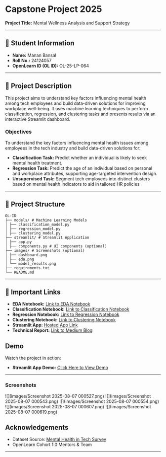 # Capstone Project 2025  
**Project Title:** Mental Wellness Analysis and Support Strategy  

---

## 🧾 Student Information  
- **Name:** Manan Bansal  
- **Roll No.:** 24124057  
- **OpenLearn ID (OL ID):** OL-25-LP-064 

---

## 📝 Project Description  
This project aims to understand key factors influencing mental health among tech employees and build data-driven solutions for improving workplace well-being. It uses machine learning techniques to perform classification, regression, and clustering tasks and presents results via an interactive Streamlit dashboard.

### **Objectives**
To understand the key factors influencing mental health issues among employees in the tech industry and
build data-driven solutions for:
- **Classification Task:** Predict whether an individual is likely to seek mental health treatment.
- **Regression Task:** Predict the age of an individual based on personal and workplace attributes, supporting age-targeted intervention design.
- **Unsupervised Task:** Segment tech employees into distinct clusters based on mental health indicators to aid in tailored HR policies

---

## 📂 Project Structure  
```
OL-ID
├── models/ # Machine Learning Models
│ ├── classification_model.py
│ ├── regression_model.py
│ ├── clustering_model.py
├── streamlit/ # Streamlit Application
│ ├── app.py
│ ├── components.py # UI components (optional)
├── images/ # Screenshots (optional)
│ ├── dashboard.png
│ ├── eda.png
│ └── model_results.png
├── requirements.txt
└── README.md
```

---

## 🔗 Important Links  
- **EDA Notebook:** [Link to EDA Notebook](https://github.com/Mnnbnsl/OL-25-LP-064-Capstone/blob/main/models/capstoneeda.ipynb)
- **Classification Notebook:** [Link to Classification Notebook]([https://github.com/Mnnbnsl/OL-25-LP-064-Capstone/blob/main/models/capstone-classification.ipynb](https://github.com/Mnnbnsl/OL-25-LP-064-Capstone/blob/main/models/capstone-classification.ipynb))
- **Regression Notebook:** [Link to Regression Notebook](https://github.com/Mnnbnsl/OL-25-LP-064-Capstone/blob/main/models/capstone-regression.ipynb)
- **Clustering Notebook:** [Link to Clustering Notebook](https://github.com/Mnnbnsl/OL-25-LP-064-Capstone/blob/main/models/capstone-clustering.ipynb)
- **Streamlit App:** [Hosted App Link](#)  
- **Technical Report:** [Link to Medium Blog](https://medium.com/@manan.bansal0302/mental-wellness-analysis-a-data-driven-strategy-for-the-tech-workforce-90fe40fc9ac6) 

## Demo  

Watch the project in action:  

- **Streamlit App Demo:** [Click Here to View Demo](https://ol-25-lp-064-capstone-u9vwzsnkehzhpfwihfdg8t.streamlit.app/)  

---

### Screenshots  
![](images/Screenshot 2025-08-07 000527.png)
![](images/Screenshot 2025-08-07 000543.png)
![](images/Screenshot 2025-08-07 000554.png)
![](images/Screenshot 2025-08-07 000607.png)
![](images/Screenshot 2025-08-07 000619.png)



## Acknowledgements
- Dataset Source: [Mental Health in Tech Survey](https://www.kaggle.com/datasets/osmi/mental-health-in-tech-survey)
- OpenLearn Cohort 1.0 Mentors & Team

---

